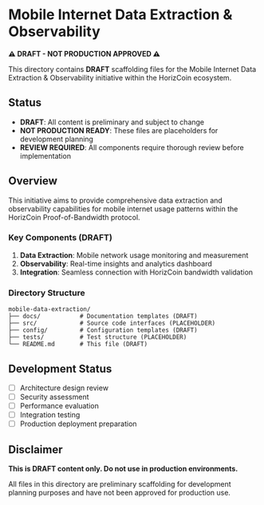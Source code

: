 # Mobile Internet Data Extraction & Observability

**⚠️ DRAFT - NOT PRODUCTION APPROVED ⚠️**

This directory contains **DRAFT** scaffolding files for the Mobile Internet Data Extraction & Observability initiative within the HorizCoin ecosystem.

## Status
- **DRAFT**: All content is preliminary and subject to change
- **NOT PRODUCTION READY**: These files are placeholders for development planning
- **REVIEW REQUIRED**: All components require thorough review before implementation

## Overview

This initiative aims to provide comprehensive data extraction and observability capabilities for mobile internet usage patterns within the HorizCoin Proof-of-Bandwidth protocol.

### Key Components (DRAFT)

1. **Data Extraction**: Mobile network usage monitoring and measurement
2. **Observability**: Real-time insights and analytics dashboard
3. **Integration**: Seamless connection with HorizCoin bandwidth validation

### Directory Structure

```
mobile-data-extraction/
├── docs/           # Documentation templates (DRAFT)
├── src/            # Source code interfaces (PLACEHOLDER)
├── config/         # Configuration templates (DRAFT)
├── tests/          # Test structure (PLACEHOLDER)
└── README.md       # This file (DRAFT)
```

## Development Status

- [ ] Architecture design review
- [ ] Security assessment 
- [ ] Performance evaluation
- [ ] Integration testing
- [ ] Production deployment preparation

## Disclaimer

**This is DRAFT content only. Do not use in production environments.**

All files in this directory are preliminary scaffolding for development planning purposes and have not been approved for production use.